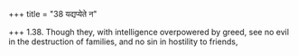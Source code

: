 +++
title = "38 यद्यप्येते न"

+++
1.38. Though they, with intelligence overpowered by greed, see no evil
in the destruction of families, and no sin in hostility to friends,
